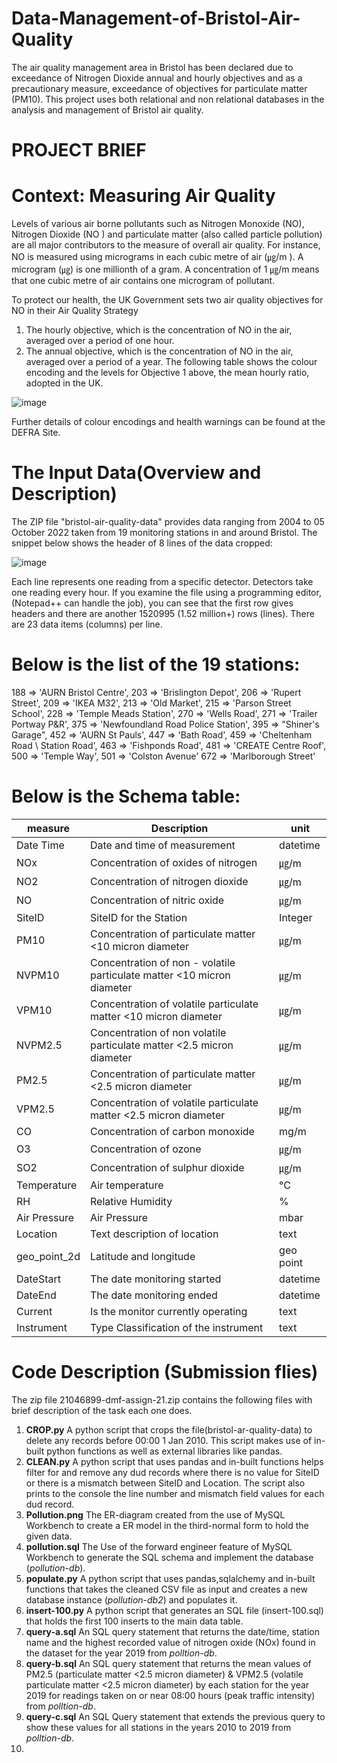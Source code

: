# Data-Management-of-Bristol-Air-Quality
The air quality management area in Bristol has been declared due to exceedance of Nitrogen Dioxide annual and hourly objectives and as a precautionary measure, exceedance of objectives for particulate matter (PM10).
This project uses both relational and non relational databases in the analysis and management of Bristol air quality.


# PROJECT BRIEF
# Context: Measuring Air Quality

Levels of various air borne pollutants such as Nitrogen Monoxide (NO), Nitrogen Dioxide (NO ) and particulate matter (also called particle pollution) are all major contributors to the measure of overall air quality.
For instance, NO is measured using micrograms in each cubic metre of air (㎍/m ). A microgram (㎍) is one millionth of a gram. A concentration of 1 ㎍/m means that one cubic metre of air contains one microgram of pollutant.

To protect our health, the UK Government sets two air quality objectives for NO in their Air Quality Strategy
1. The hourly objective, which is the concentration of NO in the air, averaged over a period of one hour.
2. The annual objective, which is the concentration of NO in the air, averaged over a period of a year.
The following table shows the colour encoding and the levels for Objective 1 above, the mean hourly ratio,
adopted in the UK.

![image](https://github.com/PillarBox-hub/Data-Management-of-Bristol-Air-Quality/assets/110098621/5e3ac520-0f8b-4d1d-9ae9-b08fd17e64f8)

Further details of colour encodings and health warnings can be found at the DEFRA Site.


# The Input Data(Overview and Description)

The ZIP file "bristol-air-quality-data"  provides data ranging from 2004 to 05 October 2022 taken from 19 monitoring stations in
and around Bristol.
The snippet below shows the header of 8 lines of the data cropped:

![image](https://github.com/PillarBox-hub/Data-Management-of-Bristol-Air-Quality/assets/110098621/01b6541d-d7c9-4957-b5e2-96ca1b381167)


Each line represents one reading from a specific detector. Detectors take one reading every hour. If you examine the file using a programming editor, (Notepad++ can handle the job), you can see that the first row gives headers and there are another 1520995 (1.52 million+) rows (lines). There are 23 data items (columns) per line.


# Below is the list of the 19 stations: 

188 => 'AURN Bristol Centre',
203 => 'Brislington Depot',
206 => 'Rupert Street',
209 => 'IKEA M32',
213 => 'Old Market',
215 => 'Parson Street School',
228 => 'Temple Meads Station',
270 => 'Wells Road',
271 => 'Trailer Portway P&R',
375 => 'Newfoundland Road Police Station',
395 => "Shiner's Garage",
452 => 'AURN St Pauls',
447 => 'Bath Road',
459 => 'Cheltenham Road \ Station Road',
463 => 'Fishponds Road',
481 => 'CREATE Centre Roof',
500 => 'Temple Way',
501 => 'Colston Avenue'
672 => 'Marlborough Street'





# Below is the Schema table:

| measure       | Description | unit            |
| ------------- | ------------- | -------------- |              
| Date Time      | Date and time of measurement|datetime |  
| NOx       | Concentration of oxides of nitrogen  |㎍/m  |
| NO2      | Concentration of nitrogen dioxide  |㎍/m |
| NO    | Concentration of nitric oxide | ㎍/m
| SiteID    | SiteID for the Station| Integer |
| PM10 | Concentration of particulate matter <10 micron diameter | ㎍/m  |
|NVPM10| Concentration of non - volatile particulate matter <10 micron diameter  |㎍/m |
|VPM10| Concentration of volatile particulate matter <10 micron diameter        |㎍/m |
|NVPM2.5| Concentration of non volatile particulate matter <2.5 micron diameter        |㎍/m |
|PM2.5| Concentration of particulate matter <2.5 micron diameter         | ㎍/m|
|VPM2.5|   Concentration of volatile particulate matter <2.5 micron diameter      |㎍/m |
|CO| Concentration of carbon monoxide     |mg/m |
|O3|   Concentration of ozone           |㎍/m |
|  SO2         | Concentration of sulphur dioxide                |㎍/m  |
|  Temperature         | Air temperature                                     | °C |
| RH           |   Relative Humidity                                   | % |
|  Air Pressure      |   Air Pressure                             | mbar   | 
|  Location      | Text description of location                    |   text |
| geo_point_2d       |   Latitude and longitude                    |  geo point   |
| DateStart       | The date monitoring started              | datetime   |
|  DateEnd      | The date monitoring ended                      | datetime   |
| Current       |  Is the monitor currently operating            | text    |
| Instrument       | Type Classification of the instrument       | text    |



# Code Description (Submission flies)

The zip file 21046899-dmf-assign-21.zip contains the following files with brief description of the task each one does. 

1. **CROP.py**  A python script that crops the file(bristol-ar-quality-data) to delete any records before 00:00 1 Jan 2010. This script makes use of in-built python functions as well as external libraries like pandas. 
2. **CLEAN.py** A python script that uses pandas and in-built functions helps filter for and remove any dud records where there is no value for SiteID or there is a mismatch between SiteID and Location. The script also prints to the console the line number and mismatch field values for each dud record. 
3. **Pollution.png**  The ER-diagram created from the use of MySQL Workbench to create a ER model in the third-normal form to hold the given data. 
4. **pollution.sql**  The Use of the forward engineer feature of MySQL Workbench to generate the SQL schema and implement the database (*pollution-db*).
5. **populate.py** A python script that uses pandas,sqlalchemy and in-built functions that takes the cleaned CSV file as input and creates a
new database instance (*pollution-db2*) and populates it. 
6. **insert-100.py** A python script that generates an SQL file (insert-100.sql) that holds the first 100 inserts to the main data table. 
7. **query-a.sql**  An SQL query statement that returns the date/time, station name and the highest recorded value of nitrogen oxide (NOx) found in the
dataset for the year 2019 from *polltion-db*. 
8. **query-b.sql** An SQL query statement that returns the mean values of PM2.5 (particulate matter <2.5 micron diameter) & VPM2.5 (volatile particulate
matter <2.5 micron diameter) by each station for the year 2019 for readings taken on or near 08:00 hours (peak traffic intensity) from *polltion-db*.
9. **query-c.sql** An SQL Query statement that extends the previous query to show these values for all stations in the years 2010 to 2019 from *polltion-db*.
10. 


 
